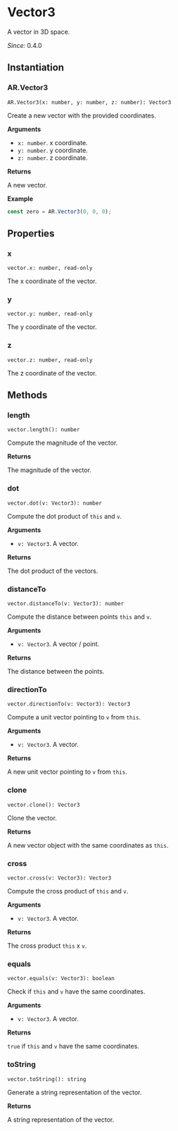 # Vector3

A vector in 3D space.

*Since:* 0.4.0

## Instantiation

### AR.Vector3

`AR.Vector3(x: number, y: number, z: number): Vector3`

Create a new vector with the provided coordinates.

**Arguments**

* `x: number`. x coordinate.
* `y: number`. y coordinate.
* `z: number`. z coordinate.

**Returns**

A new vector.

**Example**

```js
const zero = AR.Vector3(0, 0, 0);
```

## Properties

### x

`vector.x: number, read-only`

The x coordinate of the vector.

### y

`vector.y: number, read-only`

The y coordinate of the vector.

### z

`vector.z: number, read-only`

The z coordinate of the vector.

## Methods

### length

`vector.length(): number`

Compute the magnitude of the vector.

**Returns**

The magnitude of the vector.

### dot

`vector.dot(v: Vector3): number`

Compute the dot product of `this` and `v`.

**Arguments**

* `v: Vector3`. A vector.

**Returns**

The dot product of the vectors.

### distanceTo

`vector.distanceTo(v: Vector3): number`

Compute the distance between points `this` and `v`.

**Arguments**

* `v: Vector3`. A vector / point.

**Returns**

The distance between the points.

### directionTo

`vector.directionTo(v: Vector3): Vector3`

Compute a unit vector pointing to `v` from `this`.

**Arguments**

* `v: Vector3`. A vector.

**Returns**

A new unit vector pointing to `v` from `this`.

### clone

`vector.clone(): Vector3`

Clone the vector.

**Returns**

A new vector object with the same coordinates as `this`.

### cross

`vector.cross(v: Vector3): Vector3`

Compute the cross product of `this` and `v`.

**Arguments**

* `v: Vector3`. A vector.

**Returns**

The cross product `this` x `v`.

### equals

`vector.equals(v: Vector3): boolean`

Check if `this` and `v` have the same coordinates.

**Arguments**

* `v: Vector3`. A vector.

**Returns**

`true` if `this` and `v` have the same coordinates.

### toString

`vector.toString(): string`

Generate a string representation of the vector.

**Returns**

A string representation of the vector.
